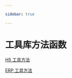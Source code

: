 ```yaml
---

sidebar: true

---
```


# 工具库方法函数

<!-- Do -->
[H5 工具方法](/utils/H5/H5工具方法)


[ERP 工具方法](/utils/ERP/ERP工具方法)